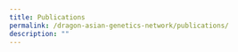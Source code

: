 ```yaml
---
title: Publications
permalink: /dragon-asian-genetics-network/publications/
description: ""
---
```

